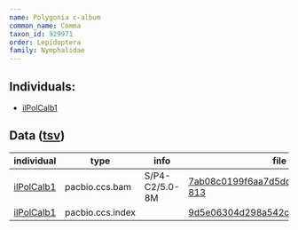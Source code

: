 ```yaml
---
name: Polygonia c-album
common_name: Comma
taxon_id: 929971
order: Lepidoptera
family: Nymphalidae
---
```


## Individuals:

  * [ilPolCalb1](ilPolCalb1.md)

## Data ([tsv](Polygonia_c-album_data.tsv))

| individual | type | info | file |
| ---------- | ---- | ---- | ---- |
| [ilPolCalb1](ilPolCalb1.md) | pacbio.ccs.bam | S/P4-C2/5.0-8M | [7ab08c0199f6aa7d5dd8d08016d1485d-813](https://darwin.cog.sanger.ac.uk/insects/Polygonia_c-album/ilPolCalb1/genomic_data/pacbio/m64016_191218_154712.ccs.bam) |
| [ilPolCalb1](ilPolCalb1.md) | pacbio.ccs.index |  | [9d5e06304d298a542cd1ad51cc947e11](https://darwin.cog.sanger.ac.uk/insects/Polygonia_c-album/ilPolCalb1/genomic_data/pacbio/m64016_191218_154712.ccs.bam.pbi) |
